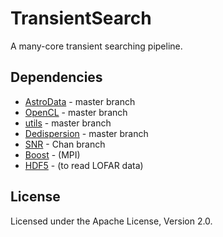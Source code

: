 
# TransientSearch

A many-core transient searching pipeline.

## Dependencies

* [AstroData](https://github.com/isazi/AstroData) - master branch
* [OpenCL](https://github.com/isazi/OpenCL) - master branch
* [utils](https://github.com/isazi/utils) - master branch
* [Dedispersion](https://github.com/isazi/Dedispersion) - master branch
* [SNR](https://github.com/isazi/SNR) - Chan branch
* [Boost](http://www.boost.org/) - (MPI)
* [HDF5](http://www.hdfgroup.org/HDF5/) - (to read LOFAR data)

## License

Licensed under the Apache License, Version 2.0.

